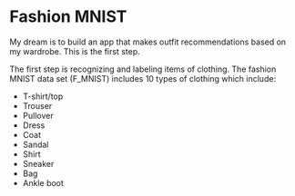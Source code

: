 # Fashion MNIST

My dream is to build an app that makes outfit recommendations based on my wardrobe. This is the first step.


The first step is recognizing and labeling items of clothing. The fashion MNIST data set (F_MNIST) includes 10 types of clothing which include: 
* T-shirt/top 
* Trouser
* Pullover
* Dress
* Coat
* Sandal
* Shirt
* Sneaker
* Bag
* Ankle boot

